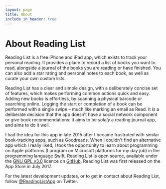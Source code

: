 ```yaml
---
layout: page
title: About
include_in_header: true
---
```


# About Reading List

Reading List is a free iPhone and iPad app, which exists to track your personal reading. It provides a place to record a list of books you want to read, alongside a journal of the books you are reading or have finished. You can also add a star rating and personal notes to each book, as well as curate your own custom lists.

Reading List has a clear and simple design, with a deliberately concise set of features, which makes performing common actions quick and easy. Adding new books is effortless, by scanning a physical barcode or searching online. Logging the start or completion of a book can be performed with a single swipe – much like marking an email as Read. It is a deliberate decision that the app doesn’t have a social network component or give book recommendations: it aims to be _solely_ a reading journal app, and aims to do it well.

I had the idea for this app in late 2015 after I became frustrated with similar book-tracking apps, such as Goodreads. When I couldn't find an alternative app which I really liked, I took the opportunity to learn about programming on Apple platforms (I program on Microsoft platforms for my day job) in the programming language [Swift](https://swift.org/). Reading List is open source, available under the [GNU GPL v3.0](https://www.gnu.org/licenses/quick-guide-gplv3.html) licence on [GitHub](https://github.com/AndrewBennet/ReadingList). Reading List was first released on the App Store in July 2017.

For the latest development updates, or to get in contact about Reading List, follow [@ReadingListApp](https://twitter.com/ReadingListApp) on Twitter.
